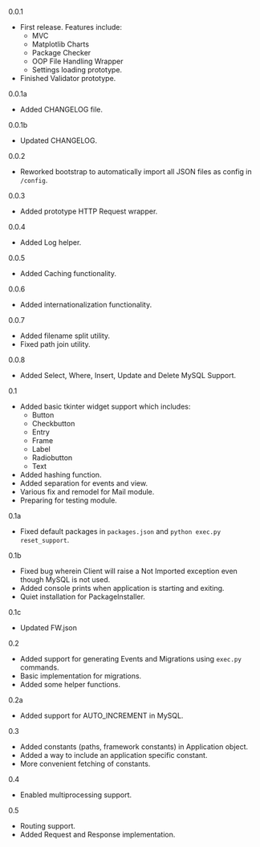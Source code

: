 0.0.1
* First release. Features include:
    * MVC
    * Matplotlib Charts
    * Package Checker
    * OOP File Handling Wrapper
    * Settings loading prototype.
* Finished Validator prototype.

0.0.1a
* Added CHANGELOG file.

0.0.1b
* Updated CHANGELOG.

0.0.2
* Reworked bootstrap to automatically import all JSON files as config in `/config`.

0.0.3 
* Added prototype HTTP Request wrapper.

0.0.4
* Added Log helper.

0.0.5
* Added Caching functionality.

0.0.6
* Added internationalization functionality.

0.0.7
* Added filename split utility.
* Fixed path join utility.

0.0.8
* Added Select, Where, Insert, Update and Delete MySQL Support.

0.1
* Added basic tkinter widget support which includes:
    * Button
    * Checkbutton
    * Entry
    * Frame
    * Label
    * Radiobutton
    * Text
* Added hashing function.
* Added separation for events and view.
* Various fix and remodel for Mail module.
* Preparing for testing module.

0.1a
* Fixed default packages in `packages.json` and `python exec.py reset_support`.

0.1b
* Fixed bug wherein Client will raise a Not Imported exception even though MySQL is not used.
* Added console prints when application is starting and exiting.
* Quiet installation for PackageInstaller.

0.1c
* Updated FW.json

0.2
* Added support for generating Events and Migrations using `exec.py` commands.
* Basic implementation for migrations.
* Added some helper functions.

0.2a
* Added support for AUTO_INCREMENT in MySQL.

0.3
* Added constants (paths, framework constants) in Application object.
* Added a way to include an application specific constant.
* More convenient fetching of constants.

0.4
* Enabled multiprocessing support.

0.5
* Routing support.
* Added Request and Response implementation.
